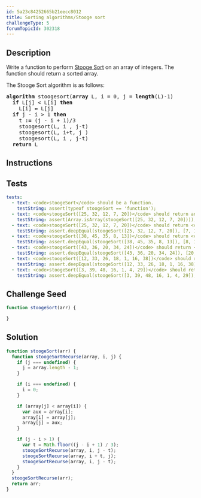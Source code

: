 ```yaml
---
id: 5a23c84252665b21eecc8012
title: Sorting algorithms/Stooge sort
challengeType: 5
forumTopicId: 302318
---
```


## Description

<section id='description'>

Write a function to perform [Stooge Sort](<https://en.wikipedia.org/wiki/Stooge sort>) on an array of integers. The function should return a sorted array.

The Stooge Sort algorithm is as follows:

<pre><b>algorithm</b> stoogesort(<b>array</b> L, i = 0, j = <b>length</b>(L)-1)
  <b>if</b> L[j] &#x3C; L[i] <b>then</b>
    L[i] <b>↔</b> L[j]
  <b>if</b> j - i > 1 <b>then</b>
    t <b>:=</b> (j - i + 1)/3
    stoogesort(L, i , j-t)
    stoogesort(L, i+t, j )
    stoogesort(L, i , j-t)
  <b>return</b> L
</pre>

</section>

## Instructions

<section id='instructions'>

</section>

## Tests

<section id='tests'>

```yml
tests:
  - text: <code>stoogeSort</code> should be a function.
    testString: assert(typeof stoogeSort == 'function');
  - text: <code>stoogeSort([25, 32, 12, 7, 20])</code> should return an array.
    testString: assert(Array.isArray(stoogeSort([25, 32, 12, 7, 20])));
  - text: <code>stoogeSort([25, 32, 12, 7, 20])</code> should return <code>[7, 12, 20, 25, 32]</code>.
    testString: assert.deepEqual(stoogeSort([25, 32, 12, 7, 20]), [7, 12, 20, 25, 32]);
  - text: <code>stoogeSort([38, 45, 35, 8, 13])</code> should return <code>[8, 13, 35, 38, 45]</code>.
    testString: assert.deepEqual(stoogeSort([38, 45, 35, 8, 13]), [8, 13, 35, 38, 45]);
  - text: <code>stoogeSort([43, 36, 20, 34, 24])</code> should return <code>[20, 24, 34, 36, 43]</code>.
    testString: assert.deepEqual(stoogeSort([43, 36, 20, 34, 24]), [20, 24, 34, 36, 43]);
  - text: <code>stoogeSort([12, 33, 26, 18, 1, 16, 38])</code> should return <code>[1, 12, 16, 18, 26, 33, 38]</code>.
    testString: assert.deepEqual(stoogeSort([12, 33, 26, 18, 1, 16, 38]), [1, 12, 16, 18, 26, 33, 38]);
  - text: <code>stoogeSort([3, 39, 48, 16, 1, 4, 29])</code> should return <code>[1, 3, 4, 16, 29, 39, 48]</code>.
    testString: assert.deepEqual(stoogeSort([3, 39, 48, 16, 1, 4, 29]), [1, 3, 4, 16, 29, 39, 48]);
```

</section>

## Challenge Seed

<section id='challengeSeed'>
<div id='js-seed'>

```js
function stoogeSort(arr) {

}
```

</div>

</section>

## Solution

<section id='solution'>

```js
function stoogeSort(arr) {
  function stoogeSortRecurse(array, i, j) {
    if (j === undefined) {
      j = array.length - 1;
    }

    if (i === undefined) {
      i = 0;
    }

    if (array[j] < array[i]) {
      var aux = array[i];
      array[i] = array[j];
      array[j] = aux;
    }

    if (j - i > 1) {
      var t = Math.floor((j - i + 1) / 3);
      stoogeSortRecurse(array, i, j - t);
      stoogeSortRecurse(array, i + t, j);
      stoogeSortRecurse(array, i, j - t);
    }
  }
  stoogeSortRecurse(arr);
  return arr;
}
```

</section>
